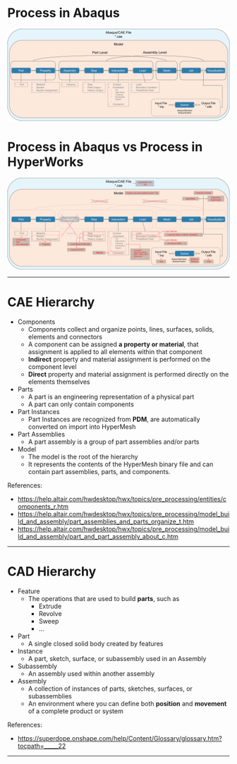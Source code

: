 # Process in Abaqus
![Alt text](../img/process-abaqus.png "Process in Abaqus")

# Process in Abaqus vs Process in HyperWorks
![Alt text](../img/process-abaqus-vs-hyperworks.png "Process in Abaqus vs Process in HyperWorks")

---

# CAE Hierarchy
- Components
  - Components collect and organize points, lines, surfaces, solids, elements and connectors
  - A component can be assigned **a property or material**, that assignment is applied to all elements within that component
  - **Indirect** property and material assignment is performed on the component level
  - **Direct** property and material assignment is performed directly on the elements themselves
- Parts
  - A part is an engineering representation of a physical part
  - A part can only contain components
- Part Instances
  - Part Instances are recognized from **PDM**, are automatically converted on import into HyperMesh
- Part Assemblies
  - A part assembly is a group of part assemblies and/or parts
- Model
  - The model is the root of the hierarchy
  - It represents the contents of the HyperMesh binary file and can contain part assemblies, parts, and components.

References:
  - https://help.altair.com/hwdesktop/hwx/topics/pre_processing/entities/components_r.htm
  - https://help.altair.com/hwdesktop/hwx/topics/pre_processing/model_build_and_assembly/part_assemblies_and_parts_organize_t.htm
  - https://help.altair.com/hwdesktop/hwx/topics/pre_processing/model_build_and_assembly/part_and_part_assembly_about_c.htm

---

# CAD Hierarchy
- Feature
  - The operations that are used to build **parts**, such as 
    - Extrude
    - Revolve
    - Sweep
    - ...
- Part
  - A single closed solid body created by features
- Instance 
  - A part, sketch, surface, or subassembly used in an Assembly
- Subassembly
  - An assembly used within another assembly
- Assembly
  - A collection of instances of parts, sketches, surfaces, or subassemblies
  - An environment where you can define both **position** and **movement** of a complete product or system

References:
  - https://superdope.onshape.com/help/Content/Glossary/glossary.htm?tocpath=_____22

---